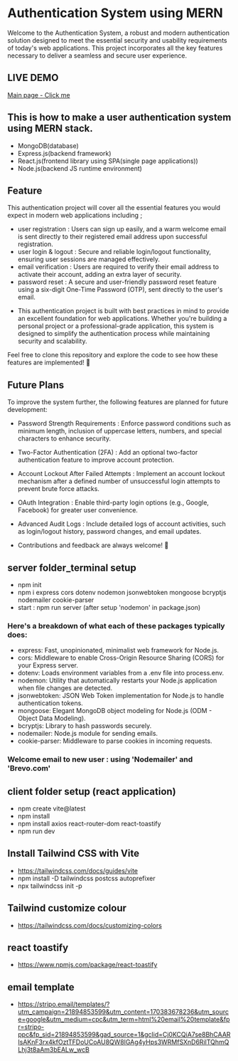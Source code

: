 # Authentication System using MERN 
Welcome to the Authentication System, a robust and modern authentication solution designed to meet the essential security and usability requirements of today's web applications. This project incorporates all the key features necessary to deliver a seamless and secure user experience.


## LIVE DEMO
[Main page - Click me](https://youtu.be/36OuuomVFKo)

## This is how to make a user authentication system using MERN stack. 
- MongoDB(database)
- Express.js(backend framework)
- React.js(frontend library using SPA(single page applications))
- Node.js(backend JS runtime environment)

## Feature
This authentication project will cover all the essential features you would expect in modern web applications including ;
- user registration : Users can sign up easily, and a warm welcome email is sent directly to their registered email address upon successful registration.
- user login & logout : Secure and reliable login/logout functionality, ensuring user sessions are managed effectively.
- email verification : Users are required to verify their email address to activate their account, adding an extra layer of security.
- password reset : A secure and user-friendly password reset feature using a six-digit One-Time Password (OTP), sent directly to the user's email.


* This authentication project is built with best practices in mind to provide an excellent foundation for web applications. Whether you're building a personal project or a professional-grade application, this system is designed to simplify the authentication process while maintaining security and scalability.

Feel free to clone this repository and explore the code to see how these features are implemented! 🚀

## Future Plans
To improve the system further, the following features are planned for future development:

* Password Strength Requirements :
Enforce password conditions such as minimum length, inclusion of uppercase letters, numbers, and special characters to enhance security.

* Two-Factor Authentication (2FA) :
Add an optional two-factor authentication feature to improve account protection.

* Account Lockout After Failed Attempts :
Implement an account lockout mechanism after a defined number of unsuccessful login attempts to prevent brute force attacks.

* OAuth Integration :
Enable third-party login options (e.g., Google, Facebook) for greater user convenience.

* Advanced Audit Logs : 
Include detailed logs of account activities, such as login/logout history, password changes, and email updates.


- Contributions and feedback are always welcome! 🚀

## server folder_terminal setup
- npm init
- npm i express cors dotenv nodemon jsonwebtoken mongoose bcryptjs nodemailer cookie-parser
- start : npm run server (after setup 'nodemon' in package.json)

### Here's a breakdown of what each of these packages typically does:

- express: Fast, unopinionated, minimalist web framework for Node.js.
- cors: Middleware to enable Cross-Origin Resource Sharing (CORS) for your Express server.
- dotenv: Loads environment variables from a .env file into process.env.
- nodemon: Utility that automatically restarts your Node.js application when file changes are detected.
- jsonwebtoken: JSON Web Token implementation for Node.js to handle authentication tokens.
- mongoose: Elegant MongoDB object modeling for Node.js (ODM - Object Data Modeling).
- bcryptjs: Library to hash passwords securely.
- nodemailer: Node.js module for sending emails.
- cookie-parser: Middleware to parse cookies in incoming requests.

### Welcome email to new user : using 'Nodemailer' and 'Brevo.com'


## client folder setup (react application)
- npm create vite@latest 
- npm install
- npm install axios react-router-dom react-toastify
- npm run dev

## Install Tailwind CSS with Vite
- https://tailwindcss.com/docs/guides/vite
- npm install -D tailwindcss postcss autoprefixer
- npx tailwindcss init -p

## Tailwind customize colour 
- https://tailwindcss.com/docs/customizing-colors

## react toastify
- https://www.npmjs.com/package/react-toastify

## email template
- https://stripo.email/templates/?utm_campaign=21894853599&utm_content=170383678236&utm_source=google&utm_medium=cpc&utm_term=html%20email%20template&fpr=stripo-ppc&fp_sid=21894853599&gad_source=1&gclid=Cj0KCQiA7se8BhCAARIsAKnF3rx4kfOztTFDoUCoAU8QW8lGAg4yHps3WRMfSXnD6RilTQhmQLhj3t8aAm3bEALw_wcB


